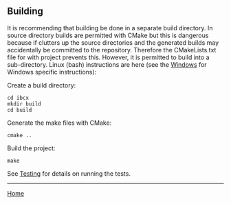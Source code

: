## Building
It is recommending that building be done in a separate build directory.  In source directory builds are permitted with CMake but this is dangerous because if clutters up the source directories and the generated builds may accidentally be committed to the repository.  Therefore the CMakeLists.txt file for with project prevents this.  However, it is permitted to build into a sub-directory.  Linux (bash) instructions are here (see the [Windows](windows.md) for Windows specific instructions):

Create a build directory:
   ```
   cd ibcx
   mkdir build
   cd build
   ```
Generate the make files with CMake:
   ```
   cmake ..
   ```
Build the project:
   ```
   make
   ```
See [Testing](testing.md) for details on running the tests.

---

[Home](../README.md)
